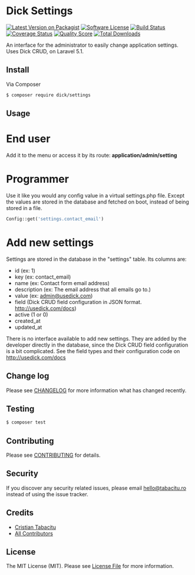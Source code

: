# Dick Settings

[![Latest Version on Packagist][ico-version]][link-packagist]
[![Software License][ico-license]](LICENSE.md)
[![Build Status][ico-travis]][link-travis]
[![Coverage Status][ico-scrutinizer]][link-scrutinizer]
[![Quality Score][ico-code-quality]][link-code-quality]
[![Total Downloads][ico-downloads]][link-downloads]

An interface for the administrator to easily change application settings. Uses Dick CRUD, on Laravel 5.1.

## Install

Via Composer

``` bash
$ composer require dick/settings
```

## Usage

# End user
Add it to the menu or access it by its route: **application/admin/setting**

# Programmer
Use it like you would any config value in a virtual settings.php file. Except the values are stored in the database and fetched on boot, instead of being stored in a file.

``` php
Config::get('settings.contact_email')
```

# Add new settings

Settings are stored in the database in the "settings" table. Its columns are:
- id (ex: 1)
- key (ex: contact_email)
- name (ex: Contact form email address)
- description (ex: The email address that all emails go to.)
- value (ex: admin@usedick.com)
- field (Dick CRUD field configuration in JSON format. http://usedick.com/docs)
- active (1 or 0)
- created_at
- updated_at

There is no interface available to add new settings. They are added by the developer directly in the database, since the Dick CRUD field configuration is a bit complicated. See the field types and their configuration code on http://usedick.com/docs

## Change log

Please see [CHANGELOG](CHANGELOG.md) for more information what has changed recently.

## Testing

``` bash
$ composer test
```

## Contributing

Please see [CONTRIBUTING](CONTRIBUTING.md) for details.

## Security

If you discover any security related issues, please email hello@tabacitu.ro instead of using the issue tracker.

## Credits

- [Cristian Tabacitu][link-author]
- [All Contributors][link-contributors]

## License

The MIT License (MIT). Please see [License File](LICENSE.md) for more information.

[ico-version]: https://img.shields.io/packagist/v/dick/settings.svg?style=flat-square
[ico-license]: https://img.shields.io/badge/license-MIT-brightgreen.svg?style=flat-square
[ico-travis]: https://img.shields.io/travis/tabacitu/settings/master.svg?style=flat-square
[ico-scrutinizer]: https://img.shields.io/scrutinizer/coverage/g/tabacitu/settings.svg?style=flat-square
[ico-code-quality]: https://img.shields.io/scrutinizer/g/tabacitu/settings.svg?style=flat-square
[ico-downloads]: https://img.shields.io/packagist/dt/dick/settings.svg?style=flat-square

[link-packagist]: https://packagist.org/packages/dick/settings
[link-travis]: https://travis-ci.org/tabacitu/settings
[link-scrutinizer]: https://scrutinizer-ci.com/g/tabacitu/settings/code-structure
[link-code-quality]: https://scrutinizer-ci.com/g/tabacitu/settings
[link-downloads]: https://packagist.org/packages/dick/settings
[link-author]: https://github.com/tabacitu
[link-contributors]: ../../contributors
